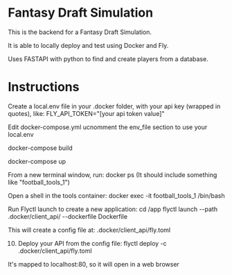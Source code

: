 # Fantasy Draft Simulation

This is the backend for a Fantasy Draft Simulation. 

It is able to locally deploy and test using Docker and Fly. 

Uses FASTAPI with python to find and create players from a database. 

# Instructions 

Create a local.env file in your .docker folder, with your api key (wrapped in quotes), like:
FLY_API_TOKEN="[your api token value]"

Edit docker-compose.yml
  ucnomment the env_file section to use your local.env

docker-compose build

docker-compose up

From a new terminal window, run:
docker ps
  (It should include something like "football_tools_1")

Open a shell in the tools container:
docker exec -it football_tools_1 /bin/bash

Run Flyctl launch to create a new application:
cd /app
flyctl launch --path .docker/client_api/ --dockerfile Dockerfile

This will create a config file at: .docker/client_api/fly.toml

10. Deploy your API from the config file:
flyctl deploy -c .docker/client_api/fly.toml

It's mapped to localhost:80, so it will open in a web browser
